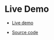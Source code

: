 # Live Demo

- [Live demo](https://10100.digital)

- [Source code](https://github.com/atos-digital/10.10.0-template)
